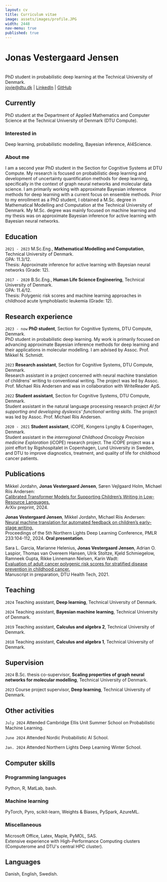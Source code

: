 ```yaml
---
layout: cv
title: Curriculum vitae
image: assets/images/profile.JPG
width: 2448
nav-menu: true
published: true
---
```

# Jonas Vestergaard Jensen
<br>
PhD student in probabilistic deep learning at the Technical University of Denmark.

<div id="webaddress">
<a href="mailto:jovje@dtu.dk">jovje@dtu.dk</a>
| <a href="https://www.linkedin.com/in/jonas-vestergaard-j-b8b5b3156/">LinkedIn</a>
| <a href="https://github.com/jonasvj">GitHub</a>
<!---
| <a href="https://jonasvj.github.io">Personal website</a>
-->
</div>

## Currently
PhD student at the Department of Applied Mathematics and Computer Science at the Technical University of Denmark (DTU Compute).

### Interested in
Deep learning, probabilistic modelling, Bayesian inference, AI4Science.

### About me
<!---
I completed my M.Sc.Eng. degree in Mathematical Modelling and Computing at DTU in February. My master's thesis was on approximate inference for active learning with Bayesian neural networks. During my studies, I have primarily specialized in machine learning and data science. I am particularly interested in the use of Bayesian methods in machine learning. As a result of my background in Human Life Science Engineering, I also find the application of machine learning within the life sciences interesting. In April, I will begin a project employment as a research assistant at the Section for Cognitive Systems, DTU Compute. Until then, I am working as a machine learning engineer at WriteReader ApS.

I am a recently graduated machine learning engineer from the Technical University of Denmark. My master thesis was on approximate inference for active learning with Bayesian neural networks. I have primarily specialized in machine learning and data science during my studies. I am especially interested in the use of Bayesian methods in machine learning. As a result of my background in Human Life Science Engineering, I also find the application of machine learning within the life sciences interesting.

I am a passionate and dedicated machine learning engineer with a strong background in deep learning and Bayesian methods. I have a keen interest in research and machine learning operations (MLOps). In my current role as a research assistant at DTU Compute, I am developing a solution for our external collaborator based on neural machine translation and Bayesian deep learning. My educational background includes a B.Sc.Eng. degree in Human Life Science Engineering and an M.Sc.Eng. degree in Mathematical Modelling and Computation. Throughout my academic journey, I have specialized in machine learning and have been engaged in several student positions and projects that have allowed me to apply machine learning in a variety of domains - ranging from medical applications to natural language processing and computer vision. In my master's thesis, I used Bayesian neural networks and active learning in conjunction to minimize the need for labeled data in computer vision tasks.

-->
I am a second year PhD student in the Section for Cognitive Systems at DTU Compute. My research is focused on probabilistic deep learning and development of uncertainty quantification methods for deep learning, specifically in the context of graph neural networks and molecular data science. I am primarily working with approximate Bayesian inference methods for deep learning with a current focus on ensemble methods. Prior to my enrollment as a PhD student, I obtained a M.Sc. degree in Mathematical Modelling and Computation at the Technical University of Denmark. My M.Sc. degree was mainly focused on machine learning and my thesis was on approximate Bayesian inference for active learning with Bayesian neural networks.

## Education
`2021 - 2023`
M.Sc.Eng., __Mathematical Modelling and Computation__, Technical University of Denmark.<br>
GPA: 11.3/12.<br>
Thesis: Approximate inference for active learning with Bayesian neural networks (Grade: 12).

`2017 - 2020`
B.Sc.Eng., __Human Life Science Engineering__, Technical University of Denmark.<br>
GPA: 11.4/12.<br>
Thesis: Polygenic risk scores and machine learning approaches in childhood acute lymphoblastic leukemia (Grade: 12).
<!---
`2011 - 2014`
Upper secondary school, __Social science programme__, Vännäs Gymnasium, Sweden.<br>
GPA: 18.4/20.
-->

## Research experience
`2023 - now`
__PhD student__, Section for Cognitive Systems, DTU Compute, Denmark.<br>
PhD student in probabilistic deep learning. My work is primarily focused on advancing approximate Bayesian inference methods for deep learning and their applications in molecular modelling. I am advised by Assoc. Prof. Mikkel N. Schmidt.

`2023`
__Research assistant__, Section for Cognitive Systems, DTU Compute, Denmark.<br>
Research assistant in a project concerned with neural machine translation of childrens' writing to conventional writing. The project was led by Assoc. Prof. Michael Riis Andersen and was in collaboration with WriteReader ApS.
<!---
Project employment as a research assistant at the Section for Cognitive Systems, DTU Compute. The project was led by Assoc. Prof. Michael Riis Andersen and was concerned with Bayesian deep learning and natural language processing. The project was in collaboration with WriteReader ApS.
-->

<!---
`2023`
__Machine learning engineer__, WriteReader ApS, Copenhagen.<br>
Project employment in March 2023.<br>
Tasks included:
<ul>
    <li>Data cleaning and preparation.</li>
    <li>Development of deep learning based natural language processing tools.</li>
    <li>Communication and visualization of modelling results.</li>
</ul>
-->

`2022`
__Student assistant__, Section for Cognitive Systems, DTU Compute, Denmark.<br>
Student assistant in the natural language processing research project *AI for supporting and developing dyslexics' functional writing skills*. The project was led by Assoc. Prof. Michael Riis Andersen.

<!---
Tasks included:
<ul>
    <li>Data cleaning and preparation.</li>
    <li>Implementation and evaluation of classic statistical language models and deep learning-based language models.</li>
    <li>Coding of demos.</li>
</ul>
-->

`2020 - 2021`
__Student assistant__, iCOPE, Kongens Lyngby & Copenhagen, Denmark.<br>
Student assistant in the *interregional Childhood Oncology Precision medicine Exploration* (iCOPE) research project. The iCOPE project was a joint effort by Rigshospitalet in Copenhagen, Lund University in Sweden, and DTU to improve diagnostics, treatment, and quality of life for childhood cancer patients.

<!---
Tasks included:
<ul>
    <li>Development of software supporting clinical research.</li>
    <li>Data preparation and management.</li>
    <li>Running and maintenance of a Next-Generation Sequencing (NGS) pipeline.</li>
</ul>
-->
<!---
`2018 – 2019`
__Teaching assistant__, DTU Compute, Kongens Lyngby.<br>
Teaching assistant in the courses Calculus and algebra 1 and Calculus and algebra 2.<br>
Tasks included:
<ul>
    <li>Assisting students with solving weekly exercises and final course projects.</li>
    <li>Correcting weekly homework assignments and final course projects.</li>
</ul>
-->
<!---
`2015 – 2018`
__Waiter__, Louisiana Museum of Modern Art, Humlebæk.
-->

## Publications
Mikkel Jordahn, __Jonas Vestergaard Jensen__, Søren Vejlgaard Holm, Michael Riis Andersen:<br>
<ins>Calibrated Transformer Models for Supporting Children’s Writing in Low-Resource Languages.</ins>
<br>
ArXiv preprint, 2024.

__Jonas Vestergaard Jensen__, Mikkel Jordahn, Michael Riis Andersen:<br>
<a href="https://proceedings.mlr.press/v233/jensen24b.html"><ins>Neural machine translation for automated feedback on children’s early-stage writing.</ins></a>
<br>
Proceedings of the 5th Northern Lights Deep Learning Conference, PMLR 233:104-112, 2024. __Oral presentation__.

Sara L. Garcia, Marianne Helenius, __Jonas Vestergaard Jensen__, Adrian O. Laspior,
Thomas van Overeem Hansen, Ulrik Stoltze, Kjeld Schmiegelow, Ramneek Gupta,
Rikke Linnemann Nielsen, Karin Wadt:<br>
<a href="https://findit.dtu.dk/en/catalog/61a8fba3fa80cf5542ada976"><ins>Evaluation of adult cancer polygenic risk scores for stratified disease prevention in childhood cancer.</ins></a>
<br>
Manuscript in preparation, DTU Health Tech, 2021. 

## Teaching
`2024`
Teaching assistant, __Deep learning__, Technical University of Denmark.

`2024`
Teaching assistant, __Bayesian machine learning__, Technical University of Denmark.

`2019`
Teaching assistant, __Calculus and algebra 2__, Technical University of Denmark.

`2018`
Teaching assistant, __Calculus and algebra 1__, Technical University of Denmark.

## Supervision
`2024`
B.Sc. thesis co-supervisor, __Scaling properties of graph neural networks for molecular modelling__, Technical University of Denmark.

`2023`
Course project supervisor, __Deep learning__, Technical University of Denmark.

## Other activities
`July 2024`
Attended Cambridge Ellis Unit Summer School on Probabilistic Machine Learning.

`June 2024`
Attended Nordic Probabilistic AI School.

`Jan. 2024`
Attended Northern Lights Deep Learning Winter School.

## Computer skills

### Programming languages
Python, R, MatLab, bash.

### Machine learning
PyTorch, Pyro, scikit-learn, Weights & Biases, PySpark, AzureML.

### Miscellaneous
Microsoft Office, Latex, Maple, PyMOL, SAS.<br>Extensive experience with High-Performance Computing clusters (Computerome and DTU's central HPC cluster).

## Languages 

Danish, English, Swedish.


<!-- ### Footer

Last updated: March 2024 -->
